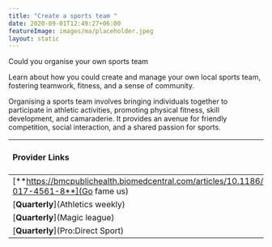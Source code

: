 ```yaml
---
title: "Create a sports team "
date: 2020-09-01T12:49:27+06:00
featureImage: images/ma/placeholder.jpeg
layout: static
---
```


Could you organise your own sports team

Learn about how you could create and manage your own local sports team, fostering teamwork, fitness, and a sense of community.

Organising a sports team involves bringing individuals together to participate in athletic activities, promoting physical fitness, skill development, and camaraderie. It provides an avenue for friendly competition, social interaction, and a shared passion for sports.

| Provider Links      | Free or Paid  |  
| :-----------          | :--------------:      |  
| [**https://bmcpublichealth.biomedcentral.com/articles/10.1186/s12889-017-4561-8**](Go fame us) | Online | 
| [**Quarterly**](Athletics weekly) | Online | 
| [**Quarterly**](Magic league) | Online | 
| [**Quarterly**](Pro:Direct Sport) |  | 
  

<br/><br/>






